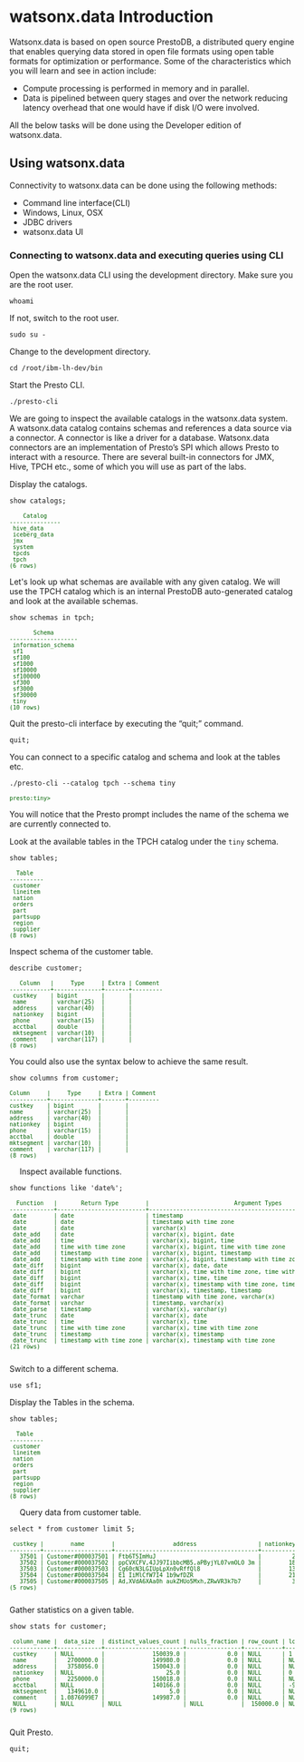 # watsonx.data Introduction
 Watsonx.data is based on open source PrestoDB, a distributed query engine that enables querying data stored in open file formats using open table formats for optimization or performance. Some of the characteristics which you will learn and see in action include:

   * Compute processing is performed in memory and in parallel.
   * Data is pipelined between query stages and over the network reducing latency overhead that one would have if disk I/O were involved.

All the below tasks will be done using the Developer edition of watsonx.data.

## Using watsonx.data
Connectivity to watsonx.data can be done using the following methods:

   * Command line interface(CLI)
   * Windows, Linux, OSX
   * JDBC drivers
   * watsonx.data UI 

### Connecting to watsonx.data and executing queries using CLI

Open the watsonx.data CLI using the development directory. Make sure you are the root user. 
```
whoami
```

If not, switch to the root user.
```
sudo su -
```
Change to the development directory.
```
cd /root/ibm-lh-dev/bin
```
Start the Presto CLI.
```
./presto-cli
```

We are going to inspect the available catalogs in the watsonx.data system. A watsonx.data catalog contains schemas and references a data source via a connector. A connector is like a driver for a database. Watsonx.data connectors are an implementation of Presto’s SPI which allows Presto to interact with a resource. There are several built-in connectors for JMX, Hive, TPCH etc., some of which you will use as part of the labs.

Display the catalogs.
```
show catalogs;
```
<pre style="font-size: small; color: darkgreen; overflow: auto">
    Catalog    
---------------
 hive_data     
 iceberg_data 
 jmx           
 system        
 tpcds         
 tpch          
(6 rows)
</pre>

Let's look up what schemas are available with any given catalog. We will use the TPCH catalog which is an internal PrestoDB auto-generated catalog and look at the available schemas.
```
show schemas in tpch;
```
<pre style="font-size: small; color: darkgreen; overflow: auto">
       Schema       
--------------------
 information_schema 
 sf1                
 sf100              
 sf1000             
 sf10000            
 sf100000           
 sf300              
 sf3000             
 sf30000            
 tiny               
(10 rows)
</pre>
Quit the presto-cli interface by executing the “quit;” command.
```
quit;
```

You can connect to a specific catalog and schema and look at the tables etc.
```
./presto-cli --catalog tpch --schema tiny
```
<pre style="font-size: small; color: darkgreen; overflow: auto">
presto:tiny>
</pre>
You will notice that the Presto prompt includes the name of the schema we are currently connected to.

Look at the available tables in the TPCH catalog under the `tiny` schema.
```
show tables;
```
<pre style="font-size: small; color: darkgreen; overflow: auto">
  Table   
----------
 customer 
 lineitem 
 nation   
 orders   
 part     
 partsupp 
 region   
 supplier 
(8 rows)
</pre>

Inspect schema of the customer table.
```
describe customer;
```
<pre style="font-size: small; color: darkgreen; overflow: auto">
   Column   |     Type     | Extra | Comment 
------------+--------------+-------+---------
 custkey    | bigint       |       |         
 name       | varchar(25)  |       |         
 address    | varchar(40)  |       |         
 nationkey  | bigint       |       |         
 phone      | varchar(15)  |       |         
 acctbal    | double       |       |         
 mktsegment | varchar(10)  |       |         
 comment    | varchar(117) |       |         
(8 rows)
</pre>

You could also use the syntax below to achieve the same result.
```
show columns from customer;
```
<pre style="font-size: small; color: darkgreen; overflow: auto">
Column     |     Type     | Extra | Comment
-----------+--------------+-------+---------
custkey    | bigint       |       |
name       | varchar(25)  |       |
address    | varchar(40)  |       |
nationkey  | bigint       |       |
phone      | varchar(15)  |       |
acctbal    | double       |       |
mktsegment | varchar(10)  |       |
comment    | varchar(117) |       |
(8 rows)
</pre>
 
Inspect available functions.
```
show functions like 'date%';
```
<pre style="font-size: small; color: darkgreen; overflow: auto">
  Function   |       Return Type        |                         Argument Types                         | Function Type | Deterministic |                         Description                         | Variable Arity | Built In | Temporary | Language 
-------------+--------------------------+----------------------------------------------------------------+---------------+---------------+-------------------------------------------------------------+----------------+----------+-----------+----------
 date        | date                     | timestamp                                                      | scalar        | true          |                                                             | false          | true     | false     |          
 date        | date                     | timestamp with time zone                                       | scalar        | true          |                                                             | false          | true     | false     |          
 date        | date                     | varchar(x)                                                     | scalar        | true          |                                                             | false          | true     | false     |          
 date_add    | date                     | varchar(x), bigint, date                                       | scalar        | true          | add the specified amount of date to the given date          | false          | true     | false     |          
 date_add    | time                     | varchar(x), bigint, time                                       | scalar        | true          | add the specified amount of time to the given time          | false          | true     | false     |          
 date_add    | time with time zone      | varchar(x), bigint, time with time zone                        | scalar        | true          | add the specified amount of time to the given time          | false          | true     | false     |          
 date_add    | timestamp                | varchar(x), bigint, timestamp                                  | scalar        | true          | add the specified amount of time to the given timestamp     | false          | true     | false     |          
 date_add    | timestamp with time zone | varchar(x), bigint, timestamp with time zone                   | scalar        | true          | add the specified amount of time to the given timestamp     | false          | true     | false     |          
 date_diff   | bigint                   | varchar(x), date, date                                         | scalar        | true          | difference of the given dates in the given unit             | false          | true     | false     |          
 date_diff   | bigint                   | varchar(x), time with time zone, time with time zone           | scalar        | true          | difference of the given times in the given unit             | false          | true     | false     |          
 date_diff   | bigint                   | varchar(x), time, time                                         | scalar        | true          | difference of the given times in the given unit             | false          | true     | false     |          
 date_diff   | bigint                   | varchar(x), timestamp with time zone, timestamp with time zone | scalar        | true          | difference of the given times in the given unit             | false          | true     | false     |          
 date_diff   | bigint                   | varchar(x), timestamp, timestamp                               | scalar        | true          | difference of the given times in the given unit             | false          | true     | false     |          
 date_format | varchar                  | timestamp with time zone, varchar(x)                           | scalar        | true          |                                                             | false          | true     | false     |          
 date_format | varchar                  | timestamp, varchar(x)                                          | scalar        | true          |                                                             | false          | true     | false     |          
 date_parse  | timestamp                | varchar(x), varchar(y)                                         | scalar        | true          |                                                             | false          | true     | false     |          
 date_trunc  | date                     | varchar(x), date                                               | scalar        | true          | truncate to the specified precision in the session timezone | false          | true     | false     |          
 date_trunc  | time                     | varchar(x), time                                               | scalar        | true          | truncate to the specified precision in the session timezone | false          | true     | false     |          
 date_trunc  | time with time zone      | varchar(x), time with time zone                                | scalar        | true          | truncate to the specified precision                         | false          | true     | false     |          
 date_trunc  | timestamp                | varchar(x), timestamp                                          | scalar        | true          | truncate to the specified precision in the session timezone | false          | true     | false     |          
 date_trunc  | timestamp with time zone | varchar(x), timestamp with time zone                           | scalar        | true          | truncate to the specified precision                         | false          | true     | false     |          
(21 rows)

</pre>
Switch to a different schema.
```
use sf1;
```
Display the Tables in the schema.
```
show tables;
```
<pre style="font-size: small; color: darkgreen; overflow: auto">
  Table   
----------
 customer 
 lineitem 
 nation   
 orders   
 part     
 partsupp 
 region   
 supplier 
(8 rows)
</pre>
 
Query data from customer table.
```
select * from customer limit 5;
```
<pre style="font-size: small; color: darkgreen; overflow: auto">
 custkey |        name        |                 address                  | nationkey |      phone      | acctbal | mktsegment |                                                comment                                                
---------+--------------------+------------------------------------------+-----------+-----------------+---------+------------+-------------------------------------------------------------------------------------------------------
   37501 | Customer#000037501 | Ftb6T5ImHuJ                              |         2 | 12-397-688-6719 | -324.85 | HOUSEHOLD  | pending ideas use carefully. express, ironic platelets use among the furiously regular instructions.  
   37502 | Customer#000037502 | ppCVXCFV,4JJ97IibbcMB5,aPByjYL07vmOLO 3m |        18 | 28-515-931-4624 |  5179.2 | BUILDING   | express deposits. pending, regular deposits wake furiously bold deposits. regular                     
   37503 | Customer#000037503 | Cg60cN3LGIUpLpXn0vRffQl8                 |        13 | 23-977-571-7365 | 1862.32 | BUILDING   | ular deposits. furiously ironic deposits integrate carefully among the iron                           
   37504 | Customer#000037504 | E1 IiMlCfW7I4 1b9wfDZR                   |        21 | 31-460-590-3623 | 2955.33 | HOUSEHOLD  | s believe slyly final foxes. furiously e                                                              
   37505 | Customer#000037505 | Ad,XVdA6XAa0h aukZHUo5Mxh,ZRwVR3k7b7     |         3 | 13-521-760-7263 | 3243.15 | FURNITURE  | ites according to the quickly bold instru                                                             
(5 rows)

</pre>

Gather statistics on a given table.
```
show stats for customer;
```
<pre style="font-size: small; color: darkgreen; overflow: auto">
 column_name |  data_size  | distinct_values_count | nulls_fraction | row_count | low_value | high_value 
-------------+-------------+-----------------------+----------------+-----------+-----------+------------
 custkey     | NULL        |              150039.0 |            0.0 | NULL      | 1         | 150000     
 name        |   2700000.0 |              149980.0 |            0.0 | NULL      | NULL      | NULL       
 address     |   3758056.0 |              150043.0 |            0.0 | NULL      | NULL      | NULL       
 nationkey   | NULL        |                  25.0 |            0.0 | NULL      | 0         | 24         
 phone       |   2250000.0 |              150018.0 |            0.0 | NULL      | NULL      | NULL       
 acctbal     | NULL        |              140166.0 |            0.0 | NULL      | -999.99   | 9999.99    
 mktsegment  |   1349610.0 |                   5.0 |            0.0 | NULL      | NULL      | NULL       
 comment     | 1.0876099E7 |              149987.0 |            0.0 | NULL      | NULL      | NULL       
 NULL        | NULL        | NULL                  | NULL           |  150000.0 | NULL      | NULL       
(9 rows)

</pre>

Quit Presto.
```
quit;
```